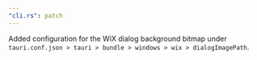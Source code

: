 ```yaml
---
"cli.rs": patch
---
```


Added configuration for the WiX dialog background bitmap under `tauri.conf.json > tauri > bundle > windows > wix > dialogImagePath`.
